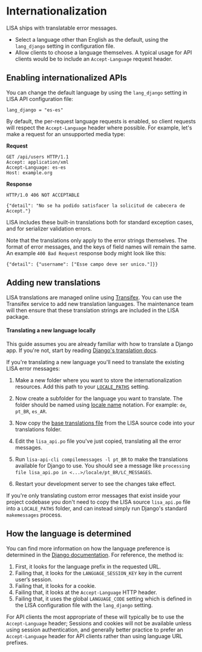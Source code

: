 # Internationalization

LISA ships with translatable error messages.

* Select a language other than English as the default, using the `lang_django` setting in configuration file.
* Allow clients to choose a language themselves. A typical usage for API clients would be to include an `Accept-Language` request header.

## Enabling internationalized APIs

You can change the default language by using the `lang_django` setting in LISA API configuration file:

    lang_django = "es-es"

By default, the per-request language requests is enabled, so client requests will respect the `Accept-Language` header where possible. For example, let's make a request for an unsupported media type:

**Request**

    GET /api/users HTTP/1.1
    Accept: application/xml
    Accept-Language: es-es
    Host: example.org

**Response**

    HTTP/1.0 406 NOT ACCEPTABLE

    {"detail": "No se ha podido satisfacer la solicitud de cabecera de Accept."}

LISA includes these built-in translations both for standard exception cases, and for serializer validation errors.

Note that the translations only apply to the error strings themselves. The format of error messages, and the keys of field names will remain the same. An example `400 Bad Request` response body might look like this:

    {"detail": {"username": ["Esse campo deve ser unico."]}}


## Adding new translations

LISA translations are managed online using [Transifex][transifex-project]. You can use the Transifex service to add new translation languages. The maintenance team will then ensure that these translation strings are included in the LISA package.


#### Translating a new language locally

This guide assumes you are already familiar with how to translate a Django app.  If you're not, start by reading [Django's translation docs][django-translation].

If you're translating a new language you'll need to translate the existing LISA error messages:

1. Make a new folder where you want to store the internationalization resources. Add this path to your [`LOCALE_PATHS`][django-locale-paths] setting.

2. Now create a subfolder for the language you want to translate. The folder should be named using [locale name][django-locale-name] notation. For example: `de`, `pt_BR`, `es_AR`.

3. Now copy the [base translations file][lisa-po-source] from the LISA source code into your translations folder.

4. Edit the `lisa_api.po` file you've just copied, translating all the error messages.

5. Run `lisa-api-cli compilemessages -l pt_BR` to make the translations 
available for Django to use. You should see a message like `processing file lisa_api.po in <...>/locale/pt_BR/LC_MESSAGES`.

6. Restart your development server to see the changes take effect.

If you're only translating custom error messages that exist inside your project codebase you don't need to copy the LISA source `lisa_api.po` file into a `LOCALE_PATHS` folder, and can instead simply run Django's standard `makemessages` process.

## How the language is determined

You can find more information on how the language preference is determined in the [Django documentation][django-language-preference]. For reference, the method is:

1. First, it looks for the language prefix in the requested URL.
2. Failing that, it looks for the `LANGUAGE_SESSION_KEY` key in the current user’s session.
3. Failing that, it looks for a cookie.
4. Failing that, it looks at the `Accept-Language` HTTP header.
5. Failing that, it uses the global `LANGUAGE_CODE` setting which is defined in the LISA configuration file with the `lang_django` setting.

For API clients the most appropriate of these will typically be to use the `Accept-Language` header; Sessions and cookies will not be available unless using session authentication, and generally better practice to prefer an `Accept-Language` header for API clients rather than using language URL prefixes.

[django-translation]: https://docs.djangoproject.com/en/1.8/topics/i18n/translation
[transifex-project]: https://www.transifex.com/projects/p/lisa-api/
[lisa-po-source]: https://raw.githubusercontent.com/project-lisa/lisa-api/master/lisa_api/locale/en_US/LC_MESSAGES/lisa_api.po 
[django-language-preference]: https://docs.djangoproject.com/en/1.8/topics/i18n/translation/#how-django-discovers-language-preference
[django-locale-paths]: https://docs.djangoproject.com/en/1.8/ref/settings/#std:setting-LOCALE_PATHS
[django-locale-name]: https://docs.djangoproject.com/en/1.8/topics/i18n/#term-locale-name